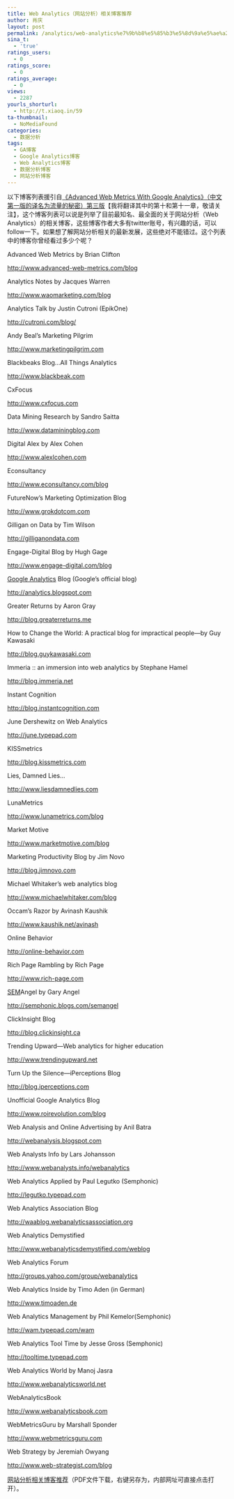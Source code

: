 ```yaml
---
title: Web Analytics（网站分析）相关博客推荐
author: 肖庆
layout: post
permalink: /analytics/web-analytics%e7%9b%b8%e5%85%b3%e5%8d%9a%e5%ae%a2%e6%8e%a8%e8%8d%90/
sina_t:
  - 'true'
ratings_users:
  - 0
ratings_score:
  - 0
ratings_average:
  - 0
views:
  - 2287
yourls_shorturl:
  - http://t.xiaoq.in/59
ta-thumbnail:
  - NoMediaFound
categories:
  - 数据分析
tags:
  - GA博客
  - Google Analytics博客
  - Web Analytics博客
  - 数据分析博客
  - 网站分析博客
---
```

以下博客列表援引自<a href="http://code.google.com/p/advanced-web-metrics-with-google-analytics-3rd/" target="_blank">《Advanced Web Metrics With Google Analytics》（中文第一版的译名为流量的秘密）第三版</a>【我将翻译其中的第十和第十一章，敬请关注】，这个博客列表可以说是列举了目前最知名、最全面的关于网站分析（Web Analytics）的相关博客，这些博客作者大多有twitter账号，有兴趣的话，可以follow一下。如果想了解网站分析相关的最新发展，这些绝对不能错过。这个列表中的博客你曾经看过多少个呢？

Advanced Web Metrics by Brian Clifton

http://www.advanced-web-metrics.com/blog

Analytics Notes by Jacques Warren

http://www.waomarketing.com/blog

Analytics Talk by Justin Cutroni (EpikOne)

http://cutroni.com/blog/

Andy Beal’s Marketing Pilgrim

http://www.marketingpilgrim.com

Blackbeaks Blog&#8230;All Things Analytics

http://www.blackbeak.com

CxFocus

http://www.cxfocus.com

Data Mining Research by Sandro Saitta

http://www.dataminingblog.com

Digital Alex by Alex Cohen

http://www.alexlcohen.com

Econsultancy

http://www.econsultancy.com/blog

FutureNow’s Marketing Optimization Blog

http://www.grokdotcom.com

Gilligan on Data by Tim Wilson

http://gilliganondata.com

Engage-Digital Blog by Hugh Gage

http://www.engage-digital.com/blog

<span class='wp_keywordlink'><a href="http://blog.xiaoq.in/google-analytics/" title="Google Analytics" target="_blank">Google Analytics</a></span> Blog (Google’s official blog)

http://analytics.blogspot.com

Greater Returns by Aaron Gray

http://blog.greaterreturns.me

How to Change the World: A practical blog for impractical people—by Guy Kawasaki

http://blog.guykawasaki.com

Immeria :: an immersion into web analytics by Stephane Hamel

http://blog.immeria.net

Instant Cognition

http://blog.instantcognition.com

June Dershewitz on Web Analytics

http://june.typepad.com

KISSmetrics

http://blog.kissmetrics.com

Lies, Damned Lies…

http://www.liesdamnedlies.com

LunaMetrics

http://www.lunametrics.com/blog

Market Motive

http://www.marketmotive.com/blog

Marketing Productivity Blog by Jim Novo

http://blog.jimnovo.com

Michael Whitaker’s web analytics blog

http://www.michaelwhitaker.com/blog

Occam’s Razor by Avinash Kaushik

http://www.kaushik.net/avinash

Online Behavior

http://online-behavior.com

Rich Page Rambling by Rich Page

http://www.rich-page.com

<span class='wp_keywordlink'><a href="http://blog.xiaoq.in/sem/" title="SEM搜索引擎营销" target="_blank">SEM</a></span>Angel by Gary Angel

http://semphonic.blogs.com/semangel

ClickInsight Blog

http://blog.clickinsight.ca

Trending Upward—Web analytics for higher education

http://www.trendingupward.net

Turn Up the Silence—iPerceptions Blog

http://blog.iperceptions.com

Unofficial Google Analytics Blog

http://www.roirevolution.com/blog

Web Analysis and Online Advertising by Anil Batra

http://webanalysis.blogspot.com

Web Analysts Info by Lars Johansson

http://www.webanalysts.info/webanalytics

Web Analytics Applied by Paul Legutko (Semphonic)

http://legutko.typepad.com

Web Analytics Association Blog

http://waablog.webanalyticsassociation.org

Web Analytics Demystified

http://www.webanalyticsdemystified.com/weblog

Web Analytics Forum

http://groups.yahoo.com/group/webanalytics

Web Analytics Inside by Timo Aden (in German)

http://www.timoaden.de

Web Analytics Management by Phil Kemelor(Semphonic)

http://wam.typepad.com/wam

Web Analytics Tool Time by Jesse Gross (Semphonic)

http://tooltime.typepad.com

Web Analytics World by Manoj Jasra

http://www.webanalyticsworld.net

WebAnalyticsBook

http://www.webanalyticsbook.com

WebMetricsGuru by Marshall Sponder

http://www.webmetricsguru.com

Web Strategy by Jeremiah Owyang

http://www.web-strategist.com/blog

<a title="网站分析相关博客推荐" href="http://xiaoq.in/g/pics/2012/04/blog-roll-for-web-analytics.pdf" target="_blank">网站分析相关博客推荐</a>（PDF文件下载，右键另存为，内部网址可直接点击打开）。